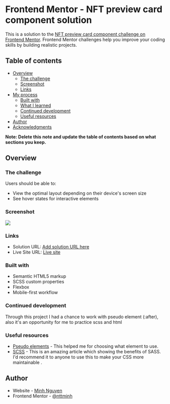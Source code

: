 # Frontend Mentor - NFT preview card component solution

This is a solution to the [NFT preview card component challenge on Frontend Mentor](https://www.frontendmentor.io/challenges/nft-preview-card-component-SbdUL_w0U). Frontend Mentor challenges help you improve your coding skills by building realistic projects.

## Table of contents

-   [Overview](#overview)
    -   [The challenge](#the-challenge)
    -   [Screenshot](#screenshot)
    -   [Links](#links)
-   [My process](#my-process)
    -   [Built with](#built-with)
    -   [What I learned](#what-i-learned)
    -   [Continued development](#continued-development)
    -   [Useful resources](#useful-resources)
-   [Author](#author)
-   [Acknowledgments](#acknowledgments)

**Note: Delete this note and update the table of contents based on what sections you keep.**

## Overview

### The challenge

Users should be able to:

-   View the optimal layout depending on their device's screen size
-   See hover states for interactive elements

### Screenshot

![](./screenshot.jpg)

### Links

-   Solution URL: [Add solution URL here](https://your-solution-url.com)
-   Live Site URL: [Live site](https://nft-preview-card-component-lilac.vercel.app/)

### Built with

-   Semantic HTML5 markup
-   SCSS custom properties
-   Flexbox
-   Mobile-first workflow

### Continued development

Through this project I had a chance to work with pseudo element (:after), also it's an opportunity for me to practice scss and html

### Useful resources

-   [Pseudo elements](https://developer.mozilla.org/en-US/docs/Web/CSS/Pseudo-elements) - This helped me for choosing what element to use.
-   [SCSS](https://www.mugo.ca/Blog/7-benefits-of-using-SASS-over-conventional-CSS) - This is an amazing article which showing the benefits of SASS. I'd recommend it to anyone to use this to make your CSS more maintainable .

## Author

-   Website - [Minh Nguyen](hhttps://github.com/nttminh)
-   Frontend Mentor - [@nttminh](https://www.frontendmentor.io/profile/yourusername)
